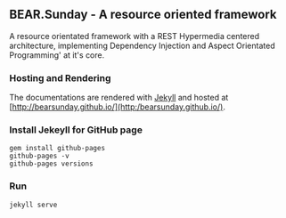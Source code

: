 ## BEAR.Sunday - A resource oriented framework

A resource orientated framework with a REST Hypermedia centered architecture, implementing Dependency Injection and Aspect Orientated Programming' at it's core.

### Hosting and Rendering

The documentations are rendered with  [Jekyll](http://jekyllrb.com) and hosted at [http://bearsunday.github.io/](http:/bearsunday.github.io/).

### Install Jekeyll for GitHub page

```
gem install github-pages
github-pages -v
github-pages versions
```

### Run

```
jekyll serve
```
